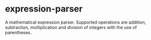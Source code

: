 # expression-parser
A mathematical expression parser.
Supported operations are addition, subtraction, multiplication and division of integers with the use of parentheses.
